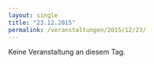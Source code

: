 ```yaml
---
layout: single
title: "23.12.2015"
permalink: /veranstaltungen/2015/12/23/
---
```


Keine Veranstaltung an diesem Tag.
